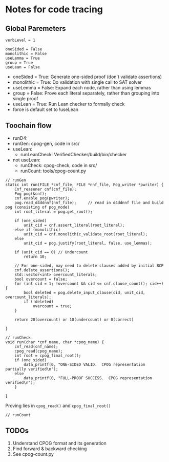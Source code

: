 # Notes for code tracing
## Global Paremeters
```
verbLevel = 1

oneSided = False
monolithic = False
useLemma = True
group = True
useLean = False
```
- oneSided = True: Generate one-sided proof (don't validate assertions)
- monolithic = True: Do validation with single call to SAT solver
- useLemma = False: Expand each node, rather than using lemmas
- group = False: Prove each literal separately, rather than grouping into single proof
- useLean = True: Run Lean checker to formally check
- force is default set to !useLean

## Toochain flow
- runD4:
- runGen: cpog-gen, code in src/
- useLean: 
    - runLeanCheck: VerifiedChecker/build/bin/checker
- not useLean:
    - runCheck: cpog-check, code in src/
    - runCount: tools/cpog-count.py

```
// runGen
static int run(FILE *cnf_file, FILE *nnf_file, Pog_writer *pwriter) {
    Cnf_reasoner cnf(cnf_file);
    Pog pog(&cnf);
    cnf.enable_pog(pwriter);
    pog.read_d4ddnnf(nnf_file);     // read in d4ddnnf file and build pog (consisting of pog_node)
    int root_literal = pog.get_root();

    if (one_sided)
	    unit_cid = cnf.assert_literal(root_literal);
    else if (monolithic)
	    unit_cid = cnf.monolithic_validate_root(root_literal);
    else
	    unit_cid = pog.justify(root_literal, false, use_lemmas);

    if (unit_cid == 0) // Undercount
	    return 10;

    // For one-sided, may need to delete clauses added by initial BCP
    cnf.delete_assertions();
    std::vector<int> overcount_literals;
    bool overcount = false;
    for (int cid = 1; !overcount && cid <= cnf.clause_count(); cid++) {
	    bool deleted = pog.delete_input_clause(cid, unit_cid, overcount_literals);
	    if (!deleted)
	        overcount = true;
    }

    return 20(overcount) or 10(undercount) or 0(correct)

}
```

```
// runCheck
void run(char *cnf_name, char *cpog_name) {
    cnf_read(cnf_name);
    cpog_read(cpog_name);               
    int root = cpog_final_root();
	if (one_sided)
	    data_printf(0, "ONE-SIDED VALID.  CPOG representation partially verified\n");
	else
	    data_printf(0, "FULL-PROOF SUCCESS.  CPOG representation verified\n");
    }

}
```
Proving lies in `cpog_read()` and `cpog_final_root()`

```
// runCount
```

## TODOs
1. Understand CPOG format and its generation
2. Find forward & backward checking
3. See cpog-count.py

